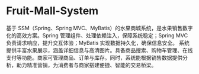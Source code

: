 # Fruit-Mall-System
基于 SSM（Spring、Spring MVC、MyBatis）的水果商城系统，是水果销售数字化的高效方案。Spring 管理组件、处理依赖注入，保障系统稳定；Spring MVC 负责请求响应，提升交互体验；MyBatis 实现数据持久化，确保信息安全。  系统提供丰富水果展示，涵盖详细信息与高清图片。具备商品搜索、购物车管理、在线支付等功能。商家可管理商品、订单与库存。同时，系统能根据销售数据提供分析，助力精准营销，为消费者与商家搭建便捷、智能的交易桥梁。 
